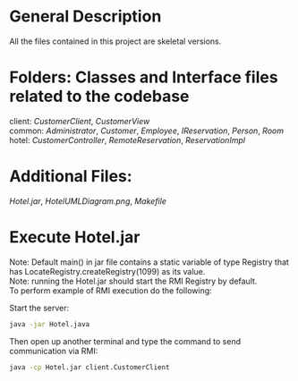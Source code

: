 # General Description

All the files contained in this project are skeletal versions.

# Folders: Classes and Interface files related to the codebase
client: *CustomerClient*, *CustomerView*  
common: *Administrator*, *Customer*, *Employee*, *IReservation*, *Person*, *Room*  
hotel: *CustomerController*, *RemoteReservation*, *ReservationImpl*  

# Additional Files:
*Hotel.jar*, *HotelUMLDiagram.png*, *Makefile*


# Execute Hotel.jar
Note: Default main() in jar file contains a static variable of type Registry that has LocateRegistry.createRegistry(1099) as its value.  
Note: running the Hotel.jar should start the RMI Registry by default.  
To perform example of RMI execution do the following:  

Start the server:
```bash
java -jar Hotel.java
```

Then open up another terminal and type the command to send communication via RMI:  
```bash
java -cp Hotel.jar client.CustomerClient
```

